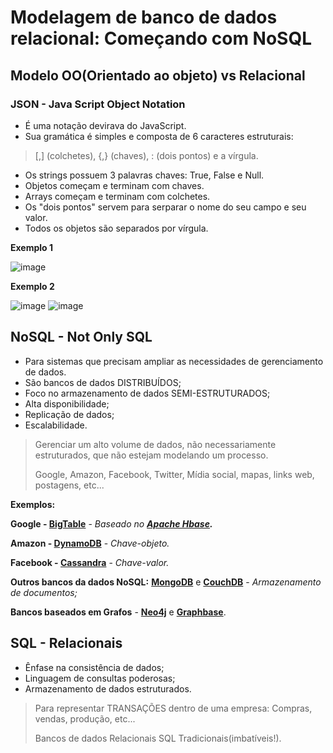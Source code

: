 # Modelagem de banco de dados relacional: Começando com NoSQL

## Modelo OO(Orientado ao objeto) vs Relacional

### JSON - Java Script Object Notation

- É uma notação devirava do JavaScript.
- Sua gramática é simples e composta de 6 caracteres estruturais:
> [,] (colchetes), {,} (chaves), : (dois pontos) e a vírgula.

- Os strings possuem 3 palavras chaves: True, False e Null.
- Objetos começam e terminam com chaves.
- Arrays começam e terminam com colchetes.
- Os "dois pontos" servem para serparar o nome do seu campo e seu valor.
- Todos os objetos são separados por vírgula.

**Exemplo 1**

![image](https://user-images.githubusercontent.com/86432208/161593585-7faa2b47-5949-4375-a60d-ef4f6d364f21.png)

**Exemplo 2**

![image](https://user-images.githubusercontent.com/86432208/161593775-80dce2c3-09bd-49c3-9c12-18009adee279.png)
![image](https://user-images.githubusercontent.com/86432208/161593799-b97c1887-968f-4a9f-b9b7-cbf4ba104f98.png)


## NoSQL - Not Only SQL

- Para sistemas que precisam ampliar as necessidades de gerenciamento de dados.
- São bancos de dados DISTRIBUÍDOS;
- Foco no armazenamento de dados SEMI-ESTRUTURADOS;
- Alta disponibilidade;
- Replicação de dados;
- Escalabilidade.

> Gerenciar um alto volume de dados, não necessariamente estruturados, que não estejam modelando um processo.
> 
> Google, Amazon, Facebook, Twitter, Mídia social, mapas, links web, postagens, etc...

**Exemplos:**

**Google - [BigTable](https://cloud.google.com/bigtable/docs/overview?hl=pt-br)** - *Baseado no **[Apache Hbase](https://hbase.apache.org/).*** 

**Amazon - [DynamoDB](https://docs.aws.amazon.com/pt_br/amazondynamodb/latest/developerguide/Introduction.html)** - *Chave-objeto.*

**Facebook - [Cassandra](https://cassandra.apache.org/_/index.html)** - *Chave-valor.*

**Outros bancos da dados NoSQL:** **[MongoDB](https://www.mongodb.com/pt-br)** e **[CouchDB](https://couchdb.apache.org/)** - *Armazenamento de documentos;*

**Bancos baseados em Grafos** - **[Neo4j](https://neo4j.com/)** e **[Graphbase](https://graphbase.ai/)**.

## SQL - Relacionais

- Ênfase na consistência de dados;
- Linguagem de consultas poderosas;
- Armazenamento de dados estruturados.

> Para representar TRANSAÇÕES dentro de uma empresa: Compras, vendas, produção, etc...
> 
> Bancos de dados Relacionais SQL Tradicionais(imbatíveis!).


